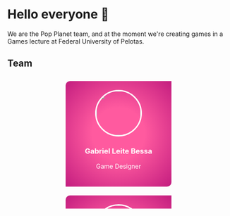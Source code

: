 # Hello everyone 👋

We are the Pop Planet team, and at the moment we're creating games in a Games lecture at Federal University of Pelotas.

## Team

<svg fill="none" viewBox="0 0 100% 100%" width="100%" height="300px" xmlns="http://www.w3.org/2000/svg">
    <foreignObject width="100%" height="100%">
        <div id="cardsContainer">
            <div id="gabrielCard" class="card">
                <a href="https://github.com/glbessa">
                    <img src="https://avatars.githubusercontent.com/u/20001136?v=4" width="100px" height="100px">
                    <div>
                        <h3>Gabriel Leite Bessa</h3>
                        <p>Game Designer</p>
                    </div>
                </a>
            </div>
            <div id="jelsonCard" class="card">
                <a href="https://github.com/JelsonRodrigues">
                    <img src="https://avatars.githubusercontent.com/u/88675696?v=4" width="100px" height="100px">
                    <div>
                        <h3>Jelson Rodrigues</h3>
                        <p>Game Designer</p>
                    </div>
                </a>
            </div>
            <div id="viniciusCard" class="card">
                <a href="https://github.com/Vinigperuzzi">
                    <img src="https://avatars.githubusercontent.com/u/88754301?v=4" width="100px" height="100px">
                    <div>
                        <h3>Vinícius Garcia Peruzzi</h3>
                        <p>Game Designer</p>
                    </div>
                </a>
            </div>
            <div id="ravilonCard" class="card">
                <a href="https://github.com/ravilon">
                    <img src="https://avatars.githubusercontent.com/u/94138486?v=4" width="100px" height="100px">
                    <div>
                        <h3>Ravilon Aguiar dos Santos</h3>
                        <p>Game Designer</p>
                    </div>
                </a>
            </div>
        </div>
        <style>
            a {
                text-decoration: none;
                color: white;
            }

            a:hover {
                text-decoration: none;
            }

            #cardsContainer {
                display: flex;
                flex-direction: row;
                justify-content: center;
                align-items: center;
                flex-wrap: wrap;
            }

            .card {
                display: inline-block;
                align-items: center;
                width: 200px;
                height: 200px;
                border-radius: 10px 0px 10px 0px;
                background: radial-gradient(circle, rgba(255,90,159,1) 35%, rgba(195,29,127,1) 100%);
                margin: 10px;
                padding: 20px;
            }

            .card * {
                text-align: center;
            }

            .card img {
                display: block;
                margin: 0 auto;
                border: 3.5px solid white;
                border-radius: 50%;
            }
        </style>
    </foreignObject>
</svg>


## Projects

- [Pop Planet](https://github.com/popplanetteam/popplanet)

<!--

**Here are some ideas to get you started:**

🙋‍♀️ A short introduction - what is your organization all about?
🌈 Contribution guidelines - how can the community get involved?
👩‍💻 Useful resources - where can the community find your docs? Is there anything else the community should know?
🍿 Fun facts - what does your team eat for breakfast?
🧙 Remember, you can do mighty things with the power of [Markdown](https://docs.github.com/github/writing-on-github/getting-started-with-writing-and-formatting-on-github/basic-writing-and-formatting-syntax)
-->
